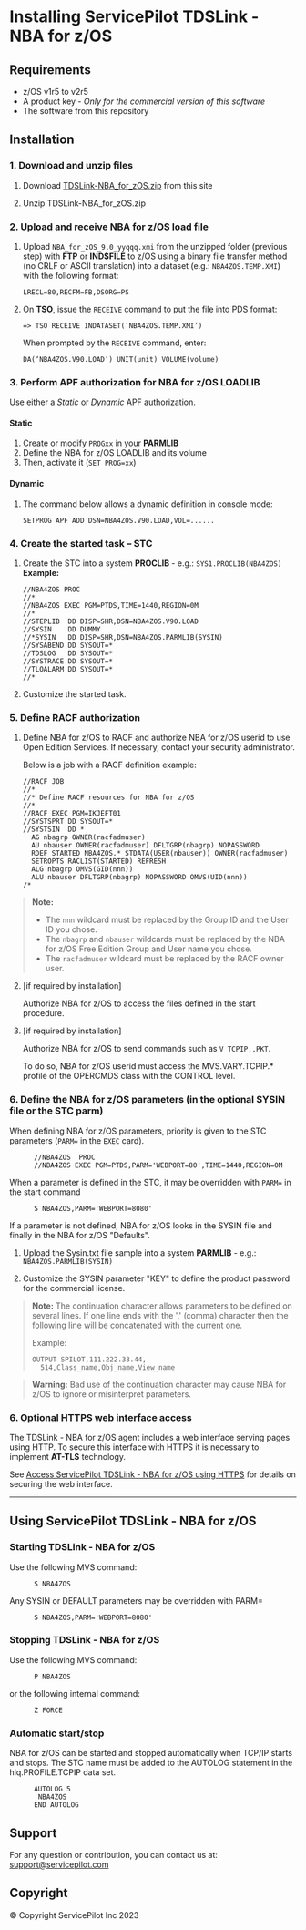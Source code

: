 
# Installing ServicePilot TDSLink - NBA for z/OS

## Requirements

- z/OS v1r5 to v2r5
- A product key - *Only for the commercial version of this software*
- The software from this repository

## Installation

### 1. Download and unzip files

   1. Download [TDSLink-NBA_for_zOS.zip](TDSLink-NBA_for_zOS.zip) from this site
   
   2. Unzip TDSLink-NBA_for_zOS.zip

### 2. Upload and receive NBA for z/OS load file

   1. Upload `NBA_for_zOS_9.0_yyqqq.xmi` from the unzipped folder (previous step) with **FTP** or **IND$FILE** to z/OS using a binary file transfer method (no CRLF or ASCII translation) into a dataset (e.g.: `NBA4ZOS.TEMP.XMI`) with the following format:

          LRECL=80,RECFM=FB,DSORG=PS

   2. On **TSO**, issue the `RECEIVE` command to put the file into PDS format:

          => TSO RECEIVE INDATASET(‘NBA4ZOS.TEMP.XMI’)

      When prompted by the `RECEIVE` command, enter:

          DA(‘NBA4ZOS.V90.LOAD’) UNIT(unit) VOLUME(volume)

### 3. Perform APF authorization for NBA for z/OS LOADLIB

Use either a *Static* or *Dynamic* APF authorization.

#### Static

   1. Create or modify `PROGxx` in your **PARMLIB**
   2. Define the NBA for z/OS LOADLIB and its volume
   3. Then, activate it (`SET PROG=xx`)

#### Dynamic

   1. The command below allows a dynamic definition in console mode:

          SETPROG APF ADD DSN=NBA4ZOS.V90.LOAD,VOL=......

### 4. Create the started task – STC

   1. Create the STC into a system **PROCLIB** - e.g.: `SYS1.PROCLIB(NBA4ZOS)`
   **Example:**

          //NBA4ZOS PROC
          //*
          //NBA4ZOS EXEC PGM=PTDS,TIME=1440,REGION=0M
          //*
          //STEPLIB  DD DISP=SHR,DSN=NBA4ZOS.V90.LOAD
          //SYSIN    DD DUMMY
          //*SYSIN   DD DISP=SHR,DSN=NBA4ZOS.PARMLIB(SYSIN)
          //SYSABEND DD SYSOUT=*
          //TDSLOG   DD SYSOUT=*
          //SYSTRACE DD SYSOUT=*
          //TLOALARM DD SYSOUT=*
          //*

   2. Customize the started task.

### 5. Define RACF authorization

   1. Define NBA for z/OS to RACF and authorize NBA for z/OS userid to use Open Edition Services. If necessary, contact your security administrator.

      Below is a job with a RACF definition example:

          //RACF JOB
          //*
          //* Define RACF resources for NBA for z/OS
          //*
          //RACF EXEC PGM=IKJEFT01
          //SYSTSPRT DD SYSOUT=*
          //SYSTSIN  DD *
            AG nbagrp OWNER(racfadmuser)
            AU nbauser OWNER(racfadmuser) DFLTGRP(nbagrp) NOPASSWORD
            RDEF STARTED NBA4ZOS.* STDATA(USER(nbauser)) OWNER(racfadmuser)
            SETROPTS RACLIST(STARTED) REFRESH
            ALG nbagrp OMVS(GID(nnn))
            ALU nbauser DFLTGRP(nbagrp) NOPASSWORD OMVS(UID(nnn))
          /*

> **Note:**
>  - The `nnn` wildcard must be replaced by the Group ID and the User ID you chose.
> - The `nbagrp` and `nbauser` wildcards must be replaced by the NBA for z/OS Free Edition Group and User name you chose.
> - The `racfadmuser` wildcard must be replaced by the RACF owner user.

   2. [if required by installation]

      Authorize NBA for z/OS to access the files defined in the start procedure.

   3. [if required by installation]

      Authorize NBA for z/OS to send commands such as `V TCPIP,,PKT`.

      To do so, NBA for z/OS userid must access the MVS.VARY.TCPIP.* profile of the OPERCMDS class with the CONTROL level.

### 6. Define the NBA for z/OS parameters (in the optional SYSIN file or the STC parm)

When defining NBA for z/OS parameters, priority is given to the STC parameters (`PARM=` in the `EXEC` card).

          //NBA4ZOS  PROC
          //NBA4ZOS EXEC PGM=PTDS,PARM='WEBPORT=80',TIME=1440,REGION=0M

When a parameter is defined in the STC, it may be overridden with `PARM=` in the start command

          S NBA4ZOS,PARM='WEBPORT=8080'

If a parameter is not defined, NBA for z/OS looks in the SYSIN file and finally in the NBA for z/OS "Defaults".

   1. Upload the Sysin.txt file sample into a system **PARMLIB** - e.g.: `NBA4ZOS.PARMLIB(SYSIN)`

   2. Customize the SYSIN parameter "KEY" to define the product password for the commercial license.


> **Note:** The continuation character allows parameters to be defined on several lines. If one line ends with the ',' (comma) character then the following line will be concatenated with the current one.
>
> Example:
>
>     OUTPUT SPILOT,111.222.33.44,
>       514,Class_name,Obj_name,View_name

> **Warning:** Bad use of the continuation character may cause NBA for z/OS to ignore or misinterpret parameters.

### 6. Optional HTTPS web interface access

The TDSLink - NBA for z/OS agent includes a web interface serving pages using HTTP. To secure this interface with HTTPS it is necessary to implement **AT-TLS** technology.

See [Access ServicePilot TDSLink - NBA for z/OS using HTTPS](https.md) for details on securing the web interface.

---

## Using ServicePilot TDSLink - NBA for z/OS

### Starting TDSLink - NBA for z/OS

Use the following MVS command:

          S NBA4ZOS
 
Any SYSIN or DEFAULT parameters may be overridden with PARM=

          S NBA4ZOS,PARM='WEBPORT=8080'
 
### Stopping TDSLink - NBA for z/OS

Use the following MVS command:

          P NBA4ZOS

or the following internal command:

          Z FORCE

### Automatic start/stop

NBA for z/OS can be started and stopped automatically when TCP/IP starts and stops. The STC name must be added to the AUTOLOG statement in the hlq.PROFILE.TCPIP data set.

          AUTOLOG 5
           NBA4ZOS
          END AUTOLOG

## Support

For any question or contribution, you can contact us at: [support@servicepilot.com](mailto:support@servicepilot.com?subject=ServicePilot%20NBA%20for%20z/OS)

## Copyright

© Copyright ServicePilot Inc 2023
